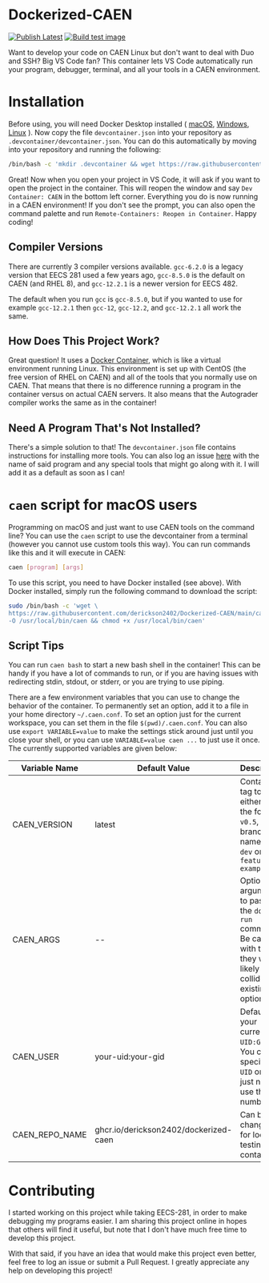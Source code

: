# Dockerized-CAEN

[![Publish Latest](https://github.com/derickson2402/Dockerized-CAEN/actions/workflows/publish.yml/badge.svg)](https://github.com/derickson2402/Dockerized-CAEN/actions/workflows/publish.yml) [![Build test image](https://github.com/derickson2402/Dockerized-CAEN/actions/workflows/testing.yml/badge.svg)](https://github.com/derickson2402/Dockerized-CAEN/actions/workflows/publish-dev.yml)

Want to develop your code on CAEN Linux but don't want to deal with Duo and SSH?
Big VS Code fan?
This container lets VS Code automatically run your program, debugger, terminal, and all your tools in a CAEN environment.

# Installation

Before using, you will need Docker Desktop installed (
[macOS](https://docs.docker.com/desktop/mac/install/),
[Windows](https://docs.docker.com/desktop/windows/install/),
[Linux](https://docs.docker.com/engine/install/)
).
Now copy the file ```devcontainer.json``` into your repository as ```.devcontainer/devcontainer.json```.
You can do this automatically by moving into your repository and running the following:

```bash
/bin/bash -c 'mkdir .devcontainer && wget https://raw.githubusercontent.com/derickson2402/Dockerized-CAEN/main/devcontainer.json -O .devcontainer/devcontainer.json'
```

Great!
Now when you open your project in VS Code, it will ask if you want to open the project in the container.
This will reopen the window and say ```Dev Container: CAEN``` in the bottom left corner.
Everything you do is now running in a CAEN environment!
If you don't see the prompt, you can also open the command palette and run ```Remote-Containers: Reopen in Container```.
Happy coding!

## Compiler Versions

There are currently 3 compiler versions available. ```gcc-6.2.0``` is a legacy version that EECS 281 used a few years ago, ```gcc-8.5.0``` is the default on CAEN (and RHEL 8), and ```gcc-12.2.1``` is a newer version for EECS 482.

The default when you run ```gcc``` is ```gcc-8.5.0```, but if you wanted to use for example ```gcc-12.2.1``` then ```gcc-12```, ```gcc-12.2```, and ```gcc-12.2.1``` all work the same.

## How Does This Project Work?

Great question!
It uses a [Docker Container](https://www.docker.com/resources/what-container/), which is like a virtual environment running Linux.
This environment is set up with CentOS (the free version of RHEL on CAEN) and all of the tools that you normally use on CAEN.
That means that there is no difference running a program in the container versus on actual CAEN servers.
It also means that the Autograder compiler works the same as in the container!

## Need A Program That's Not Installed?

There's a simple solution to that!
The ```devcontainer.json``` file contains instructions for installing more tools.
You can also log an issue [here](https://github.com/derickson2402/Dockerized-CAEN/issues/new) with the name of said program and any special tools that might go along with it.
I will add it as a default as soon as I can!

# ```caen``` script for macOS users

Programming on macOS and just want to use CAEN tools on the command line?
You can use the ```caen``` script to use the devcontainer from a terminal (however you cannot use custom tools this way).
You can run commands like this and it will execute in CAEN:

```bash
caen [program] [args]
```

To use this script, you need to have Docker installed (see above).
With Docker installed, simply run the following command to download the script:

```bash
sudo /bin/bash -c 'wget \
https://raw.githubusercontent.com/derickson2402/Dockerized-CAEN/main/caen \
-O /usr/local/bin/caen && chmod +x /usr/local/bin/caen'
```

## Script Tips

You can run ```caen bash``` to start a new bash shell in the container!
This can be handy if you have a lot of commands to run, or if you are having issues with redirecting stdin, stdout, or stderr, or you are trying to use piping.

There are a few environment variables that you can use to change the behavior of the container.
To permanently set an option, add it to a file in your home directory ```~/.caen.conf```.
To set an option just for the current workspace, you can set them in the file ```$(pwd)/.caen.conf```.
You can also use ```export VARIABLE=value``` to make the settings stick around just until you close your shell, or you can use ```VARIABLE=value caen ...``` to just use it once.
The currently supported variables are given below:

Variable Name | Default Value | Description
--------------|---------------|------------
CAEN_VERSION  | latest        | Container tag to use, either of the form ```v0.5```, or a branch name like ```dev``` or ```feature-example```
CAEN_ARGS     | --            | Optional arguments to pass to the ```docker run``` command. Be careful with these, they will likely collide with existing options
CAEN_USER     | your-uid:your-gid | Defaults to your current ```UID:GID```. You can specify just ```UID``` or both, just need to use the number
CAEN_REPO_NAME | ghcr.io/derickson2402/dockerized-caen | Can be changed for locally testing new containers

# Contributing

I started working on this project while taking EECS-281, in order to make debugging my programs easier.
I am sharing this project online in hopes that others will find it useful, but note that I don't have much free time to develop this project.

With that said, if you have an idea that would make this project even better, feel free to log an issue or submit a Pull Request.
I greatly appreciate any help on developing this project!
